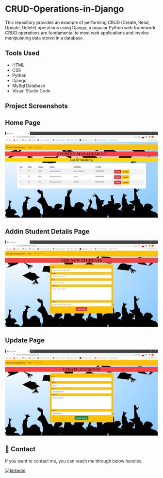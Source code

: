 
# CRUD-Operations-in-Django

This repository provides an example of performing CRUD (Create, Read, Update, Delete) operations using Django,
a popular Python web framework. CRUD operations are fundamental to most web applications and involve manipulating 
data stored in a database.


## Tools Used

- HTML
- CSS
- Python
- Django 
- MySql Database
- Visual Studio Code
  

##   Project Screenshots

## Home Page
![Login Page](https://github.com/bibin0427/CRUD-Operations-in-Django/blob/master/Screenshots/home_page.png?raw=true)

## Addin Student Details Page
![Login Page](https://github.com/bibin0427/CRUD-Operations-in-Django/blob/master/Screenshots/Adding%20student%20details%20page.png?raw=true)

## Update Page
![Login Page](https://github.com/bibin0427/CRUD-Operations-in-Django/blob/master/Screenshots/update%20page.png?raw=true)



## 🚀 Contact
If you want to contact me, you can reach me through below handles.


[![linkedin](https://img.shields.io/badge/linkedin-0A66C2?style=for-the-badge&logo=linkedin&logoColor=white)](https://www.linkedin.com/in/bibin-manoj/)














